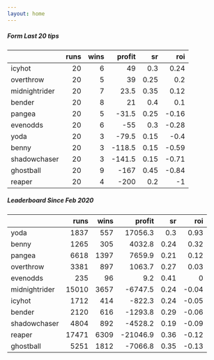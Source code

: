 ```yaml
---   
layout: home   
---   
```



##### Form Last 20 tips   

|               |   runs |   wins |   profit |   sr |   roi |
|:--------------|-------:|-------:|---------:|-----:|------:|
| icyhot        |     20 |      6 |     49   | 0.3  |  0.24 |
| overthrow     |     20 |      5 |     39   | 0.25 |  0.2  |
| midnightrider |     20 |      7 |     23.5 | 0.35 |  0.12 |
| bender        |     20 |      8 |     21   | 0.4  |  0.1  |
| pangea        |     20 |      5 |    -31.5 | 0.25 | -0.16 |
| evenodds      |     20 |      6 |    -55   | 0.3  | -0.28 |
| yoda          |     20 |      3 |    -79.5 | 0.15 | -0.4  |
| benny         |     20 |      3 |   -118.5 | 0.15 | -0.59 |
| shadowchaser  |     20 |      3 |   -141.5 | 0.15 | -0.71 |
| ghostball     |     20 |      9 |   -167   | 0.45 | -0.84 |
| reaper        |     20 |      4 |   -200   | 0.2  | -1    |

##### Leaderboard Since Feb 2020   

|               |   runs |   wins |   profit |   sr |   roi |
|:--------------|-------:|-------:|---------:|-----:|------:|
| yoda          |   1837 |    557 |  17056.3 | 0.3  |  0.93 |
| benny         |   1265 |    305 |   4032.8 | 0.24 |  0.32 |
| pangea        |   6618 |   1397 |   7659.9 | 0.21 |  0.12 |
| overthrow     |   3381 |    897 |   1063.7 | 0.27 |  0.03 |
| evenodds      |    235 |     96 |      9.2 | 0.41 |  0    |
| midnightrider |  15010 |   3657 |  -6747.5 | 0.24 | -0.04 |
| icyhot        |   1712 |    414 |   -822.3 | 0.24 | -0.05 |
| bender        |   2120 |    616 |  -1293.8 | 0.29 | -0.06 |
| shadowchaser  |   4804 |    892 |  -4528.2 | 0.19 | -0.09 |
| reaper        |  17471 |   6309 | -21046.9 | 0.36 | -0.12 |
| ghostball     |   5251 |   1812 |  -7066.8 | 0.35 | -0.13 |